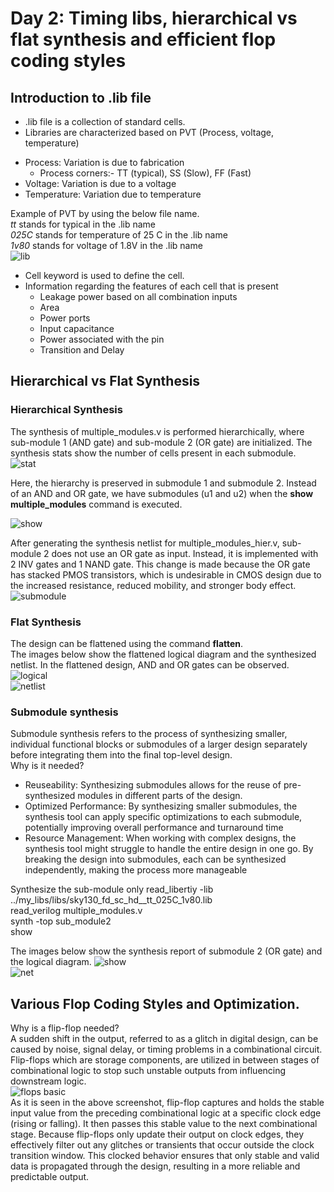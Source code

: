 # Day 2: Timing libs, hierarchical vs flat synthesis and efficient flop coding styles

## Introduction to .lib file
* .lib file is a collection of standard cells. 
* Libraries are characterized based on PVT (Process, voltage, temperature)
- Process: Variation is due to fabrication
  * Process corners:- TT (typical), SS (Slow), FF (Fast)
- Voltage: Variation is due to a voltage
- Temperature: Variation due to temperature

Example of PVT by using the below file name.  
*tt* stands for typical in the .lib name  
*025C* stands for temperature of 25 C in the .lib name  
*1v80* stands for voltage of 1.8V in the .lib name  
![lib](https://github.com/Dhruvid98/SFAL-VSD-SoC-Design/blob/main/Day%202/Images/Lab1/Screenshot%202025-05-15%20215430.png)

- Cell keyword is used to define the cell.
- Information regarding the features of each cell that is present
   * Leakage power based on all combination inputs
   * Area
   * Power ports
   * Input capacitance
   * Power associated with the pin
   * Transition and Delay

## Hierarchical vs Flat Synthesis
### Hierarchical Synthesis
The synthesis of multiple_modules.v is performed hierarchically, where sub-module 1 (AND gate) and sub-module 2 (OR gate) are initialized. The synthesis stats show the number of cells present in each submodule.  
![stat](https://github.com/Dhruvid98/SFAL-VSD-SoC-Design/blob/main/Day%202/Images/Hierarchical%20Synthesis/Screenshot%202025-05-16%20225748.png)  

Here, the hierarchy is preserved in submodule 1 and submodule 2. Instead of an AND and OR gate, we have submodules (u1 and u2) when the **show multiple_modules** command is executed.   

![show](https://github.com/Dhruvid98/SFAL-VSD-SoC-Design/blob/main/Day%202/Images/Hierarchical%20Synthesis/Screenshot%202025-05-16%20231701.png)  

After generating the synthesis netlist for multiple_modules_hier.v, sub-module 2 does not use an OR gate as input. Instead, it is implemented with 2 INV gates and 1 NAND gate. This change is made because the OR gate has stacked PMOS transistors, which is undesirable in CMOS design due to the increased resistance, reduced mobility, and stronger body effect.  
![submodule](https://github.com/Dhruvid98/SFAL-VSD-SoC-Design/blob/main/Day%202/Images/Hierarchical%20Synthesis/Screenshot%202025-05-16%20231932.png)  

### Flat Synthesis

The design can be flattened using the command **flatten**.  
The images below show the flattened logical diagram and the synthesized netlist. In the flattened design, AND and OR gates can be observed.
![logical](https://github.com/Dhruvid98/SFAL-VSD-SoC-Design/blob/main/Day%202/Images/Flatten/Screenshot%202025-05-16%20234138.png)  
![netlist](https://github.com/Dhruvid98/SFAL-VSD-SoC-Design/blob/main/Day%202/Images/Flatten/Screenshot%202025-05-16%20234346.png)  

### Submodule synthesis 

Submodule synthesis refers to the process of synthesizing smaller, individual functional blocks or submodules of a larger design separately before integrating them into the final top-level design.   
Why is it needed?
- Reuseability: Synthesizing submodules allows for the reuse of pre-synthesized modules in different parts of the design.
- Optimized Performance: By synthesizing smaller submodules, the synthesis tool can apply specific optimizations to each submodule, potentially improving overall performance and turnaround time
- Resource Management: When working with complex designs, the synthesis tool might struggle to handle the entire design in one go. By breaking the design into submodules, each can be synthesized independently, making the process more manageable

Synthesize the sub-module only
read_libertiy -lib ../my_libs/libs/sky130_fd_sc_hd__tt_025C_1v80.lib  
read_verilog multiple_modules.v  
synth -top sub_module2  
show  

The images below show the synthesis report of submodule 2 (OR gate) and the logical diagram. 
![show](https://github.com/Dhruvid98/SFAL-VSD-SoC-Design/blob/main/Day%202/Images/sub_modules/Screenshot%202025-05-17%20002035.png)  
![net](https://github.com/Dhruvid98/SFAL-VSD-SoC-Design/blob/main/Day%202/Images/sub_modules/Screenshot%202025-05-17%20001938.png)  

## Various Flop Coding Styles and Optimization.

Why is a flip-flop needed?  
A sudden shift in the output, referred to as a glitch in digital design, can be caused by noise, signal delay, or timing problems in a combinational circuit. Flip-flops which are storage components, are utilized in between stages of combinational logic to stop such unstable outputs from influencing downstream logic.  
![flops basic]()  
As it is seen in the above screenshot, flip-flop captures and holds the stable input value from the preceding combinational logic at a specific clock edge (rising or falling). It then passes this stable value to the next combinational stage. Because flip-flops only update their output on clock edges, they effectively filter out any glitches or transients that occur outside the clock transition window. This clocked behavior ensures that only stable and valid data is propagated through the design, resulting in a more reliable and predictable output.  
 
